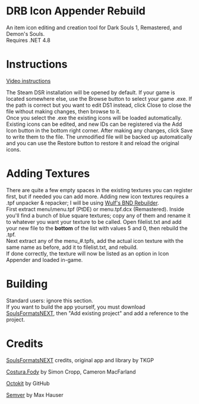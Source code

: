 
# DRB Icon Appender Rebuild
An item icon editing and creation tool for Dark Souls 1, Remastered, and Demon's Souls.  
Requires .NET 4.8

# Instructions
[Video instructions](https://youtu.be/-K-tO9adAbY)

The Steam DSR installation will be opened by default. If your game is located somewhere else, use the Browse button to select your game .exe. If the path is correct but you want to edit DS1 instead, click Close to close the file without making changes, then browse to it.  
Once you select the .exe the existing icons will be loaded automatically. Existing icons can be edited, and new IDs can be registered via the Add Icon button in the bottom right corner. After making any changes, click Save to write them to the file. The unmodified file will be backed up automatically and you can use the Restore button to restore it and reload the original icons.

# Adding Textures
There are quite a few empty spaces in the existing textures you can register first, but if needed you can add more. Adding new icon textures requires a .tpf unpacker & repacker; I will be using [Wulf's BND Rebuilder](https://mega.nz/#!f9ZHxATK!cld3fJtM08NYgeylufXvYYTNchfMRAfMzK_jBBSsnaI).  
First extract menu\menu.tpf (PtDE) or menu.tpf.dcx (Remastered). Inside you'll find a bunch of blue square textures; copy any of them and rename it to whatever you want your texture to be called. Open filelist.txt and add your new file to the **bottom** of the list with values 5 and 0, then rebuild the .tpf.  
Next extract any of the menu_#.tpfs, add the actual icon texture with the same name as before, add it to filelist.txt, and rebuild.  
If done correctly, the texture will now be listed as an option in Icon Appender and loaded in-game.  

# Building
Standard users: ignore this section.  
If you want to build the app yourself, you must download [SoulsFormatsNEXT](https://github.com/soulsmods/SoulsFormatsNEXT), then "Add existing project" and add a reference to the project.

# Credits

[SoulsFormatsNEXT](https://github.com/soulsmods/SoulsFormatsNEXT) credits, original app and library by TKGP

[Costura.Fody](https://github.com/Fody/Costura) by Simon Cropp, Cameron MacFarland

[Octokit](https://github.com/octokit/octokit.net) by GitHub

[Semver](https://github.com/maxhauser/semver) by Max Hauser

